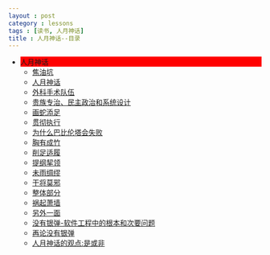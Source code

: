 ```yaml
---
layout : post
category : lessons
tags : [读书, 人月神话]
title : 人月神话--目录
---
```


<div><ul><li><div style="background-color:#ff0000;">人月神话</div>
<ul>
	<li><div><a href="/lessons/2013/01/30/man-month-read01/" title="焦油坑">焦油坑</a> </div></li>
	<li><div><a href="/lessons/2013/01/30/man-month-read02/" title="人月神话">人月神话</a> </div></li>
	<li><div><a href="/lessons/2013/03/11/man-month-read03/" title="外科手术队伍">外科手术队伍</a> </div></li>
	<li><div><a href="/lessons/2013/03/11/man-month-read04/" title="贵族专治、民主政治和系统设计">贵族专治、民主政治和系统设计</a> </div></li>
	<li><div><a href="/lessons/2013/03/11/man-month-read05/" title="画蛇添足">画蛇添足</a> </div></li>
	<li><div><a href="/lessons/2013/03/11/man-month-read06/" title="贯彻执行">贯彻执行</a> </div></li>
	<li><div><a href="/lessons/2013/03/11/man-month-read07/" title="为什么巴比伦塔会失败">为什么巴比伦塔会失败</a> </div></li>
	<li><div><a href="/lessons/2013/04/08/man-month-read08/" title="胸有成竹">胸有成竹</a> </div></li>
	<li><div><a href="/lessons/2013/04/08/man-month-read09/" title="削足适履">削足适履</a> </div></li>
	<li><div><a href="/lessons/2013/04/21/man-month-read10/" title="提纲挈领">提纲挈领</a> </div></li>
	<li><div><a href="/lessons/2013/04/21/man-month-read11/" title="未雨绸缪">未雨绸缪</a> </div></li>
	<li><div><a href="/lessons/2013/04/21/man-month-read12/" title="干将莫邪">干将莫邪</a> </div></li>
	<li><div><a href="/lessons/2013/04/21/man-month-read13/" title="整体部分">整体部分</a> </div></li>
	<li><div><a href="/lessons/2013/04/21/man-month-read14/" title="祸起萧墙">祸起萧墙</a> </div></li>
	<li><div><a href="/lessons/2013/05/29/man-month-read15/" title="另外一面">另外一面</a> </div></li>
	<li><div><a href="/lessons/2013/05/29/man-month-read16/" title="没有银弹-软件工程中的根本和次要问题">没有银弹-软件工程中的根本和次要问题</a> </div></li>
	<li><div><a href="/lessons/2013/06/30/man-month-read17/" title="再论没有银弹">再论没有银弹</a> </div></li>
	<li><div><a href="/lessons/2013/06/30/man-month-read18/" title="人月神话的观点:是或非">人月神话的观点:是或非</a> </div></li>
</ul>
</li></ul></div>
